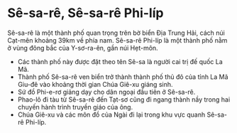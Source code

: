 # Sê-sa-rê, Sê-sa-rê Phi-líp

Sê-sa-rê là một thành phố quan trọng trên bờ biển Địa Trung Hải, cách núi Cạt-mên khoảng 39km về phía nam. Sê-sa-rê Phi-líp là một thành phố nằm ở vùng đông bắc của Y-sơ-ra-ên, gần núi Hẹt-môn. 
- Các thành phố này được đặt theo tên Sê-sa là người cai trị đế quốc La Mã. 
- Thành phố Sê-sa-rê ven biển trở thành thành phố thủ đô của tỉnh La Mã Giu-đê vào khoảng thời gian Chúa Giê-xu giáng sinh.  
- Sứ đồ Phi-e-rơ giảng dạy cho dân ngoại đầu tiên ở Sê-sa-rê. 
- Phao-lô đi tàu từ Sê-sa-rê đến Tạt-sơ cũng đi ngang thành nầy trong hai chuyến hành trình truyền giáo của ông.
- Chúa Giê-xu và các môn đồ của Ngài đi lại trong khu vực quanh Sê-sa-rê Phi-líp.

